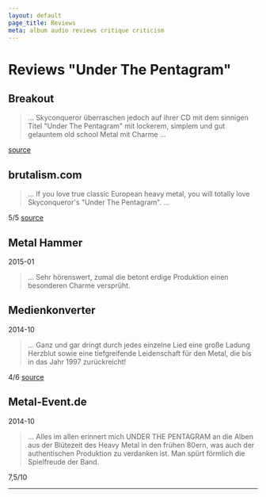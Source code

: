 ```yaml
---
layout: default
page_title: Reviews
meta: album audio reviews critique criticism
---
```


Reviews "Under The Pentagram"
===

Breakout
---

> ... Skyconqueror überraschen jedoch auf ihrer CD mit dem sinnigen Titel
"Under The Pentagram" mit lockerem, simplem und gut gelauntem old school Metal
mit Charme ...

[source](https://www.facebook.com/METALMESSAGE.Global.PR/photos/o.287372457769/949448268420931/?type=3&theater)

brutalism.com
---

> ...  If you love true classic European heavy metal, you will totally love
Skyconqueror's "Under The Pentagram". ...

5/5
[source](https://www.google.com/url?q=http://www.brutalism.com/content/skyconqueror-under-the-pentagram&sa=U&ved=0ahUKEwjn8sHQt6vQAhUHuBQKHYrGAWIQFggFMAA&client=internal-uds-cse&usg=AFQjCNEhZasWwQ6XJJe-XuUZJBOHSKi_uw)


Metal Hammer
---
2015-01

> ... Sehr hörenswert, zumal die betont erdige Produktion einen besonderen
Charme versprüht.

Medienkonverter
---
2014-10

> ... Ganz und gar dringt durch jedes einzelne Lied eine große Ladung Herzblut sowie eine tiefgreifende
Leidenschaft für den Metal, die bis in das Jahr 1997 zurückreicht!

4/6
[source](https://www.medienkonverter.de/reviews-skyconqueror_under-the-pentagram-5650.html)

Metal-Event.de
---

2014-10

> ... Alles im allen erinnert mich UNDER THE PENTAGRAM an die Alben aus der Blütezeit des Heavy Metal in den frühen
> 80ern, was auch der authentischen Produktion zu verdanken ist.
> Man spürt förmlich die Spielfreude der Band.

7,5/10

-----
